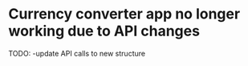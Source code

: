 # Currency converter app no longer working due to API changes


TODO:
-update API calls to new structure
